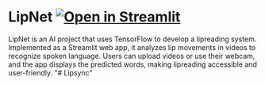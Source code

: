 # LipNet [![Open in Streamlit](https://static.streamlit.io/badges/streamlit_badge_black_white.svg)](https://lip-reading-amith-ag.streamlit.app/)
LipNet is an AI project that uses TensorFlow to develop a lipreading system. Implemented as a Streamlit web app, it analyzes lip movements in videos to recognize spoken language. Users can upload videos or use their webcam, and the app displays the predicted words, making lipreading accessible and user-friendly.
"# Lipsync" 
